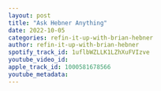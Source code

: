 ```yaml
---
layout: post
title: "Ask Hebner Anything"
date: 2022-10-05
categories: refin-it-up-with-brian-hebner
author: refin-it-up-with-brian-hebner
spotify_track_id: 1uflbWZLLK1LZhXuFVIzve
youtube_video_id: 
apple_track_id: 1000581678566
youtube_metadata: 
---
```

